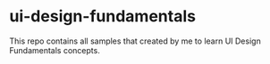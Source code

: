 # ui-design-fundamentals
This repo contains all samples that created by me to learn UI Design Fundamentals concepts.

